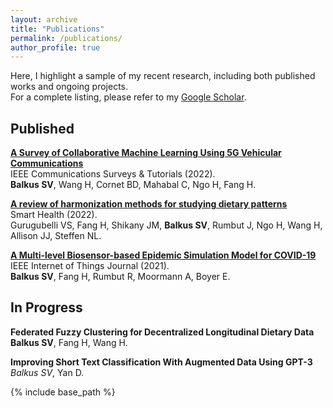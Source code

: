 ```yaml
---
layout: archive
title: "Publications"
permalink: /publications/
author_profile: true
---
```


Here, I highlight a sample of my recent research, including both published works and ongoing projects.  
For a complete listing, please refer to my [Google Scholar](https://scholar.google.com/citations?user=wzuq_fcAAAAJ&hl=en&oi=ao).


Published
---
[**A Survey of Collaborative Machine Learning Using 5G Vehicular Communications**](https://ieeexplore-ieee-org.libproxy.umassd.edu/abstract/document/9706268)  
IEEE Communications Surveys & Tutorials (2022).  
**Balkus SV**, Wang H, Cornet BD, Mahabal C, Ngo H, Fang H.  

[**A review of harmonization methods for studying dietary patterns**](https://www-sciencedirect-com.libproxy.umassd.edu/science/article/pii/S2352648321000763)  
Smart Health (2022).  
Gurugubelli VS, Fang H, Shikany JM, **Balkus SV**, Rumbut J, Ngo H, Wang H, Allison JJ, Steffen NL.  

[**A Multi-level Biosensor-based Epidemic Simulation Model for COVID-19**](https://ieeexplore-ieee-org.libproxy.umassd.edu/abstract/document/9612608)  
IEEE Internet of Things Journal (2021).  
**Balkus SV**, Fang H, Rumbut R, Moormann A, Boyer E.  

In Progress
---

**Federated Fuzzy Clustering for Decentralized Longitudinal Dietary Data**  
**Balkus SV**, Fang H, Wang H.  

**Improving Short Text Classification With Augmented Data Using GPT-3**  
*Balkus SV*, Yan D.  

{% include base_path %}




